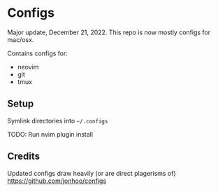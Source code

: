 # Configs
Major update, December 21, 2022. This repo is now mostly configs for mac/osx.

Contains configs for:
  * neovim
  * git
  * tmux

## Setup
Symlink directories into `~/.configs`

TODO: Run nvim plugin install

## Credits
Updated configs draw heavily (or are direct plagerisms of) https://github.com/jonhoo/configs


